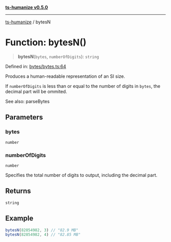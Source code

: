 [**ts-humanize v0.5.0**](../README.md)

***

[ts-humanize](../README.md) / bytesN

# Function: bytesN()

> **bytesN**(`bytes`, `numberOfDigits`): `string`

Defined in: [bytes/bytes.ts:64](https://github.com/Shiv-SB/ts-humanize/blob/07d80aa56dc5c566d6991c06aec6c42de581579d/src/bytes/bytes.ts#L64)

Produces a human-readable representation of an SI size.

If `numberOfDigits` is less than or equal to the number of digits in `bytes`, the decimal part will be ommited.

See also: parseBytes

## Parameters

### bytes

`number`

### numberOfDigits

`number`

Specifies the total number of digits to output, including the decimal part.

## Returns

`string`

## Example

```ts
bytesN(82854982, 3) // "82.9 MB"
bytesN(82854982, 4) // "82.85 MB"
```
